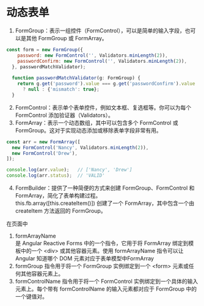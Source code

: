 # 动态表单

1. FormGroup：表示一组控件（FormControl），可以是简单的输入字段，也可以是其他 FormGroup 或 FormArray。

```javascript
const form = new FormGroup({
    password: new FormControl('', Validators.minLength(2)),
    passwordConfirm: new FormControl('', Validators.minLength(2)),
  }, passwordMatchValidator);
  
  function passwordMatchValidator(g: FormGroup) {
    return g.get('password').value === g.get('passwordConfirm').value
      ? null : {'mismatch': true};
  }
```

2. FormControl：表示单个表单控件，例如文本框、复选框等。你可以为每个 FormControl 添加验证器（Validators）。
3. &#x20;FormArray：表示一个动态数组，其中可以包含多个 FormControl 或 FormGroup。这对于实现动态添加或移除表单字段非常有用。

```javascript
const arr = new FormArray([
  new FormControl('Nancy', Validators.minLength(2)),
  new FormControl('Drew'),
]);

console.log(arr.value);   // ['Nancy', 'Drew']
console.log(arr.status);  // 'VALID'

```

4. FormBuilder：提供了一种简便的方式来创建 FormGroup、FormControl 和 FormArray，简化了表单构建过程。\
   this.fb.array(\[this.createItem()]) 创建了一个 FormArray，其中包含一个由 createItem 方法返回的 FormGroup。

在页面中

1. formArrayName\
   是 Angular Reactive Forms 中的一个指令，它用于将 FormArray 绑定到模板中的一个 \<div> 或其他容器元素。使用 formArrayName 指令可以让 Angular 知道哪个 DOM 元素对应于表单模型中FormArray
2. formGroup 指令用于将一个 FormGroup 实例绑定到一个 \<form> 元素或任何其他容器元素上。
3. formControlName 指令用于将一个 FormControl 实例绑定到一个具体的输入元素上。每个带有 formControlName 的输入元素都对应于 FormGroup 中的一个键值对。
